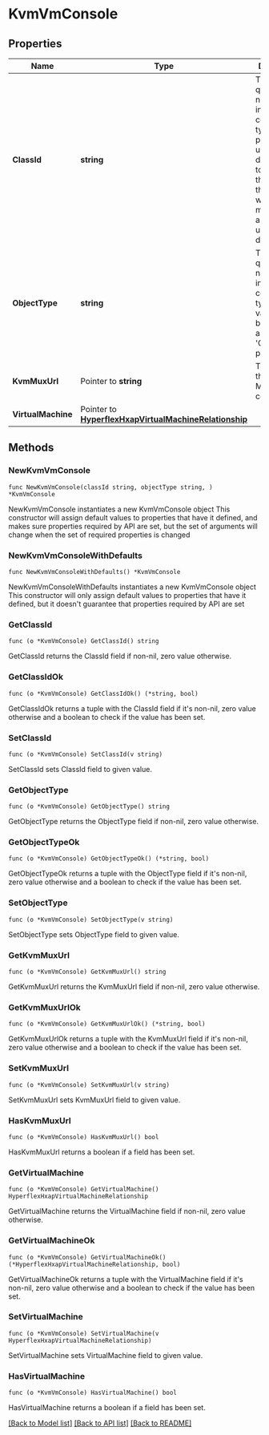 # KvmVmConsole

## Properties

Name | Type | Description | Notes
------------ | ------------- | ------------- | -------------
**ClassId** | **string** | The fully-qualified name of the instantiated, concrete type. This property is used as a discriminator to identify the type of the payload when marshaling and unmarshaling data. | [default to "kvm.VmConsole"]
**ObjectType** | **string** | The fully-qualified name of the instantiated, concrete type. The value should be the same as the &#39;ClassId&#39; property. | [default to "kvm.VmConsole"]
**KvmMuxUrl** | Pointer to **string** | The URL of the KVM MUX to connect to. | [optional] [readonly] 
**VirtualMachine** | Pointer to [**HyperflexHxapVirtualMachineRelationship**](hyperflex.HxapVirtualMachine.Relationship.md) |  | [optional] 

## Methods

### NewKvmVmConsole

`func NewKvmVmConsole(classId string, objectType string, ) *KvmVmConsole`

NewKvmVmConsole instantiates a new KvmVmConsole object
This constructor will assign default values to properties that have it defined,
and makes sure properties required by API are set, but the set of arguments
will change when the set of required properties is changed

### NewKvmVmConsoleWithDefaults

`func NewKvmVmConsoleWithDefaults() *KvmVmConsole`

NewKvmVmConsoleWithDefaults instantiates a new KvmVmConsole object
This constructor will only assign default values to properties that have it defined,
but it doesn't guarantee that properties required by API are set

### GetClassId

`func (o *KvmVmConsole) GetClassId() string`

GetClassId returns the ClassId field if non-nil, zero value otherwise.

### GetClassIdOk

`func (o *KvmVmConsole) GetClassIdOk() (*string, bool)`

GetClassIdOk returns a tuple with the ClassId field if it's non-nil, zero value otherwise
and a boolean to check if the value has been set.

### SetClassId

`func (o *KvmVmConsole) SetClassId(v string)`

SetClassId sets ClassId field to given value.


### GetObjectType

`func (o *KvmVmConsole) GetObjectType() string`

GetObjectType returns the ObjectType field if non-nil, zero value otherwise.

### GetObjectTypeOk

`func (o *KvmVmConsole) GetObjectTypeOk() (*string, bool)`

GetObjectTypeOk returns a tuple with the ObjectType field if it's non-nil, zero value otherwise
and a boolean to check if the value has been set.

### SetObjectType

`func (o *KvmVmConsole) SetObjectType(v string)`

SetObjectType sets ObjectType field to given value.


### GetKvmMuxUrl

`func (o *KvmVmConsole) GetKvmMuxUrl() string`

GetKvmMuxUrl returns the KvmMuxUrl field if non-nil, zero value otherwise.

### GetKvmMuxUrlOk

`func (o *KvmVmConsole) GetKvmMuxUrlOk() (*string, bool)`

GetKvmMuxUrlOk returns a tuple with the KvmMuxUrl field if it's non-nil, zero value otherwise
and a boolean to check if the value has been set.

### SetKvmMuxUrl

`func (o *KvmVmConsole) SetKvmMuxUrl(v string)`

SetKvmMuxUrl sets KvmMuxUrl field to given value.

### HasKvmMuxUrl

`func (o *KvmVmConsole) HasKvmMuxUrl() bool`

HasKvmMuxUrl returns a boolean if a field has been set.

### GetVirtualMachine

`func (o *KvmVmConsole) GetVirtualMachine() HyperflexHxapVirtualMachineRelationship`

GetVirtualMachine returns the VirtualMachine field if non-nil, zero value otherwise.

### GetVirtualMachineOk

`func (o *KvmVmConsole) GetVirtualMachineOk() (*HyperflexHxapVirtualMachineRelationship, bool)`

GetVirtualMachineOk returns a tuple with the VirtualMachine field if it's non-nil, zero value otherwise
and a boolean to check if the value has been set.

### SetVirtualMachine

`func (o *KvmVmConsole) SetVirtualMachine(v HyperflexHxapVirtualMachineRelationship)`

SetVirtualMachine sets VirtualMachine field to given value.

### HasVirtualMachine

`func (o *KvmVmConsole) HasVirtualMachine() bool`

HasVirtualMachine returns a boolean if a field has been set.


[[Back to Model list]](../README.md#documentation-for-models) [[Back to API list]](../README.md#documentation-for-api-endpoints) [[Back to README]](../README.md)


